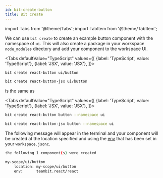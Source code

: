 ```yaml
---
id: bit-create-button
title: Bit Create
---
```


import Tabs from '@theme/Tabs';
import TabItem from '@theme/TabItem';

We can use `bit create` to create an example button component with the namespace of `ui`. This will also create a package in your workspace `node_modules` directory and add your component to the workspace UI.

<Tabs
defaultValue="TypeScript"
values={[
{label: 'TypeScript', value: 'TypeScript'},
{label: 'JSX', value: 'JSX'},
]}>
<TabItem value="TypeScript">

```bash
bit create react-button ui/button
```

  </TabItem>
  <TabItem value="JSX">

```bash
bit create react-button-jsx ui/button
```

  </TabItem>
</Tabs>

is the same as

<Tabs
defaultValue="TypeScript"
values={[
{label: 'TypeScript', value: 'TypeScript'},
{label: 'JSX', value: 'JSX'},
]}>
<TabItem value="TypeScript">

```bash
bit create react-button button --namespace ui
```

  </TabItem>
  <TabItem value="JSX">

```bash
bit create react-button-jsx button --namespace ui
```

  </TabItem>
</Tabs>

The following message will appear in the terminal and your component will be created at the location specified and using the [env](/aspect/envs) that has been set in your `workspace.jsonc`.

```bash
the following 1 component(s) were created

my-scope/ui/button
    location: my-scope/ui/button
    env:      teambit.react/react
```
